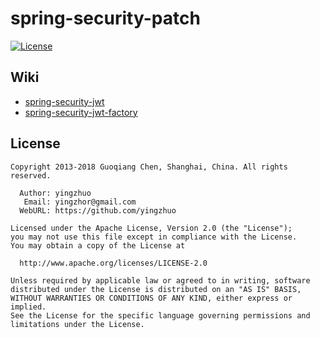 # spring-security-patch

[![License](http://img.shields.io/badge/License-Apache_2-red.svg?style=flat)](http://www.apache.org/licenses/LICENSE-2.0)

## Wiki 

* [spring-security-jwt](https://github.com/yingzhuo/spring-security-patch/wiki/spring-security-jwt)
* [spring-security-jwt-factory](https://github.com/yingzhuo/spring-security-patch/wiki/spring-security-jwt-factory)

## License

```
Copyright 2013-2018 Guoqiang Chen, Shanghai, China. All rights reserved.

  Author: yingzhuo
   Email: yingzhor@gmail.com
  WebURL: https://github.com/yingzhuo

Licensed under the Apache License, Version 2.0 (the "License");
you may not use this file except in compliance with the License.
You may obtain a copy of the License at

  http://www.apache.org/licenses/LICENSE-2.0

Unless required by applicable law or agreed to in writing, software
distributed under the License is distributed on an "AS IS" BASIS,
WITHOUT WARRANTIES OR CONDITIONS OF ANY KIND, either express or implied.
See the License for the specific language governing permissions and
limitations under the License.
```

